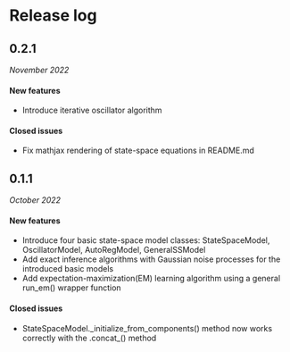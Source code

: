 # Release log

## 0.2.1
*November 2022*

#### New features

- Introduce iterative oscillator algorithm

#### Closed issues

- Fix mathjax rendering of state-space equations in README.md

## 0.1.1
*October 2022*

#### New features

- Introduce four basic state-space model classes: StateSpaceModel, OscillatorModel, AutoRegModel, GeneralSSModel
- Add exact inference algorithms with Gaussian noise processes for the introduced basic models
- Add expectation-maximization(EM) learning algorithm using a general run_em() wrapper function

#### Closed issues

- StateSpaceModel.\_initialize_from_components() method now works correctly with the .concat\_() method
